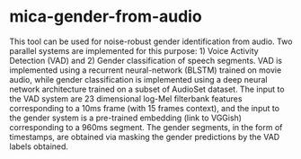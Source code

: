 # mica-gender-from-audio
This tool can be used for noise-robust gender identification from audio. Two parallel systems are implemented for this purpose: 1) Voice Activity Detection (VAD) and 2) Gender classification of speech segments. VAD is implemented using a recurrent neural-network (BLSTM) trained on movie audio, while gender classification is implemented using a deep neural network architecture trained on a subset of AudioSet dataset. The input to the VAD system are 23 dimensional  log-Mel filterbank features corresponding to a 10ms frame (with 15 frames context), and the input to the gender system is a pre-trained embedding (link to VGGish) corresponding to a 960ms segment. The gender segments, in the form of timestamps, are obtained via masking the gender predictions by the VAD labels obtained.
##

